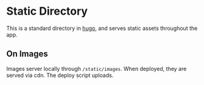 # Static Directory

This is a standard directory in [hugo](https://gohugo.io/getting-started/directory-structure/), and serves
static assets throughout the app.

## On Images

Images server locally through `/static/images`. When deployed, they are served via cdn. The deploy script uploads.
